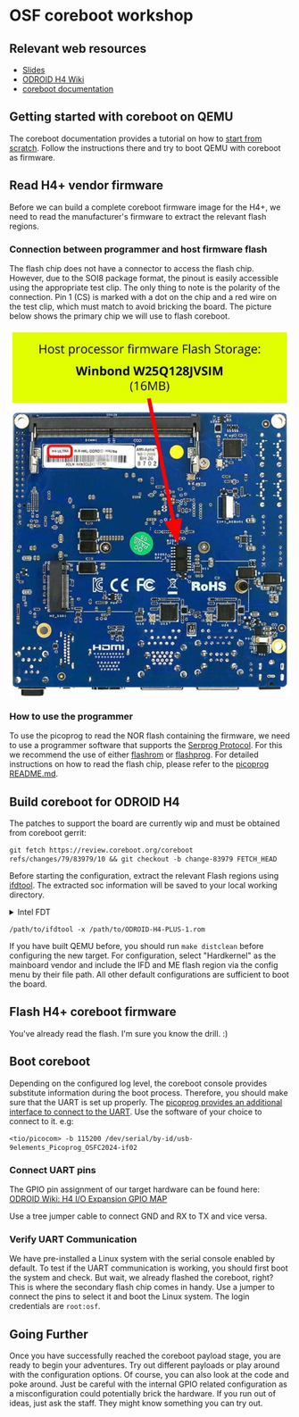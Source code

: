 # OSF coreboot workshop

## Relevant web resources

- [Slides](https://docs.google.com/presentation/d/1QNJYRkoYZDvO7Ew9f9q_78DF1Lv541H7GET_inFBJuw/edit#slide=id.g28507ff9567_0_6)
- [ODROID H4 Wiki](https://wiki.odroid.com/odroid-h4/start)
- [coreboot documentation](https://doc.coreboot.org/)

## Getting started with coreboot on QEMU

The coreboot documentation provides a tutorial on how to [start from scratch](https://doc.coreboot.org/tutorial/part1.html#tutorial-part-1-starting-from-scratch).
Follow the instructions there and try to boot QEMU with coreboot as firmware.

## Read H4+ vendor firmware

Before we can build a complete coreboot firmware image for the H4+, we need to read the manufacturer's firmware to extract the relevant flash regions.

### Connection between programmer and host firmware flash

The flash chip does not have a connector to access the flash chip. However, due to the SOI8 package
format, the pinout is easily accessible using the appropriate test clip. The only thing to note is
the polarity of the connection. Pin 1 (CS) is marked with a dot on the chip and a red wire on the
test clip, which must match to avoid bricking the board. The picture below shows the primary chip
we will use to flash coreboot.

![](/images/odroid-h4-ultra-flash-1.jpg)

### How to use the programmer

To use the picoprog to read the NOR flash containing the firmware, we need to use a programmer
software that supports the [Serprog Protocol](https://www.flashrom.org/supported_hw/supported_prog/serprog/overview.html).
For this we recommend the use of either [flashrom](https://www.flashrom.org/) or [flashprog](https://flashprog.org/wiki/Flashprog).
For detailed instructions on how to read the flash chip, please refer to the [picoprog README.md](https://github.com/9elements/picoprog?tab=readme-ov-file#usage).

## Build coreboot for ODROID H4

The patches to support the board are currently wip and must be obtained from coreboot gerrit:
```
git fetch https://review.coreboot.org/coreboot refs/changes/79/83979/10 && git checkout -b change-83979 FETCH_HEAD
```

Before starting the configuration, extract the relevant Flash regions using [ifdtool](https://doc.coreboot.org/util/ifdtool/binary_extraction.html).
The extracted soc information will be saved to your local working directory.

<details>
<summary>Intel FDT</summary>
The Intel Flash Descriptor (IFD) defines offsets and sizes of various regions of the flash.
It is used to define coreboots flashmap, which describes partitions on the flash chip.
For further details refer to the [official coreboot documentation](https://review.coreboot.org/plugins/gitiles/coreboot/+/0cd098e4e41d6bb3b27327d4a6526bd7004bfc77/Documentation/ifdtool/layout.md).
</details>

```
/path/to/ifdtool -x /path/to/ODROID-H4-PLUS-1.rom
```

If you have built QEMU before, you should run `make distclean` before configuring the new target.
For configuration, select "Hardkernel" as the mainboard vendor and include the IFD and ME flash region via the config menu by their file path.
All other default configurations are sufficient to boot the board.

## Flash H4+ coreboot firmware

You've already read the flash. I'm sure you know the drill. :)

## Boot coreboot

Depending on the configured log level, the coreboot console provides substitute information during
the boot process. Therefore, you should make sure that the UART is set up properly.
The [picoprog provides an additional interface to connect to the UART](https://github.com/9elements/picoprog?tab=readme-ov-file#uart-communication).
Use the software of your choice to connect to it. e.g:
```
<tio/picocom> -b 115200 /dev/serial/by-id/usb-9elements_Picoprog_OSFC2024-if02
```

### Connect UART pins

The GPIO pin assignment of our target hardware can be found here:
[ODROID Wiki: H4 I/O Expansion GPIO MAP](https://wiki.odroid.com/odroid-h4/hardware/io_expansion_gpio)

Use a tree jumper cable to connect GND and RX to TX and vice versa.

### Verify UART Communication

We have pre-installed a Linux system with the serial console enabled by default. To test if the
UART communication is working, you should first boot the system and check. But wait, we already
flashed the coreboot, right? This is where the secondary flash chip comes in handy. Use a jumper
to connect the pins to select it and boot the Linux system. The login credentials are `root:osf`.

## Going Further

Once you have successfully reached the coreboot payload stage, you are ready to begin your
adventures. Try out different payloads or play around with the configuration options. Of course, you
can also look at the code and poke around. Just be careful with the internal GPIO related
configuration as a misconfiguration could potentially brick the hardware. If you run out of ideas,
just ask the staff. They might know something you can try out.
